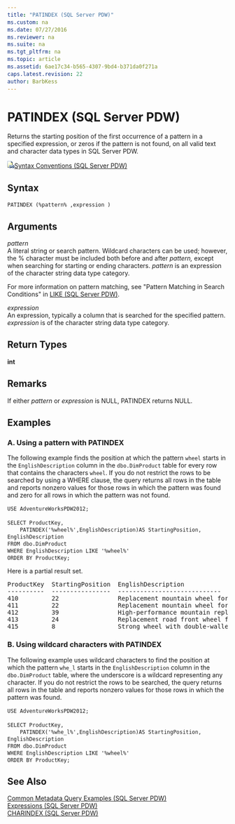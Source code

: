 ```yaml
---
title: "PATINDEX (SQL Server PDW)"
ms.custom: na
ms.date: 07/27/2016
ms.reviewer: na
ms.suite: na
ms.tgt_pltfrm: na
ms.topic: article
ms.assetid: 6ae17c34-b565-4307-9bd4-b371da0f271a
caps.latest.revision: 22
author: BarbKess
---
```

# PATINDEX (SQL Server PDW)
Returns the starting position of the first occurrence of a pattern in a specified expression, or zeros if the pattern is not found, on all valid text and character data types in SQL Server PDW.  
  
![Topic link icon](../../mpp/sqlpdw/media/Topic_Link.gif "Topic_Link")[Syntax Conventions &#40;SQL Server PDW&#41;](../../mpp/sqlpdw/syntax-conventions-sql-server-pdw.md)  
  
## Syntax  
  
```  
PATINDEX (%pattern% ,expression )  
```  
  
## Arguments  
*pattern*  
A literal string or search pattern. Wildcard characters can be used; however, the % character must be included both before and after *pattern,* except when searching for starting or ending characters. *pattern* is an expression of the character string data type category.  
  
For more information on pattern matching, see "Pattern Matching in Search Conditions" in [LIKE &#40;SQL Server PDW&#41;](../../mpp/sqlpdw/like-sql-server-pdw.md).  
  
*expression*  
An expression, typically a column that is searched for the specified pattern. *expression* is of the character string data type category.  
  
## Return Types  
**int**  
  
## Remarks  
If either *pattern* or *expression* is NULL, PATINDEX returns NULL.  
  
## Examples  
  
### A. Using a pattern with PATINDEX  
The following example finds the position at which the pattern `wheel` starts in the `EnglishDescription` column in the `dbo.DimProduct` table for every row that contains the characters `wheel`. If you do not restrict the rows to be searched by using a WHERE clause, the query returns all rows in the table and reports nonzero values for those rows in which the pattern was found and zero for all rows in which the pattern was not found.  
  
```  
USE AdventureWorksPDW2012;  
  
SELECT ProductKey,   
    PATINDEX('%wheel%',EnglishDescription)AS StartingPosition,  
EnglishDescription  
FROM dbo.DimProduct  
WHERE EnglishDescription LIKE '%wheel%'  
ORDER BY ProductKey;  
```  
  
Here is a partial result set.  
  
<pre>ProductKey  StartingPosition  EnglishDescription  
----------  ----------------  ----------------------------  
410         22                Replacement mountain wheel for entry-level rider.  
411         22                Replacement mountain wheel for the casual to serious rider.  
412         39                High-performance mountain replacement wheel.  
413         24                Replacement road front wheel for entry-level cyclist.  
415         8                 Strong wheel with double-walled rim.</pre>  
  
### B. Using wildcard characters with PATINDEX  
The following example uses wildcard characters to find the position at which the pattern `whe_l` starts in the `EnglishDescription` column in the `dbo.DimProduct` table, where the underscore is a wildcard representing any character. If you do not restrict the rows to be searched, the query returns all rows in the table and reports nonzero values for those rows in which the pattern was found.  
  
```  
USE AdventureWorksPDW2012;  
  
SELECT ProductKey,   
    PATINDEX('%whe_l%',EnglishDescription)AS StartingPosition,  
EnglishDescription  
FROM dbo.DimProduct  
WHERE EnglishDescription LIKE '%wheel%'  
ORDER BY ProductKey;  
```  
  
## See Also  
[Common Metadata Query Examples &#40;SQL Server PDW&#41;](../../mpp/sqlpdw/common-metadata-query-examples-sql-server-pdw.md)  
[Expressions &#40;SQL Server PDW&#41;](../../mpp/sqlpdw/expressions-sql-server-pdw.md)  
[CHARINDEX &#40;SQL Server PDW&#41;](../../mpp/sqlpdw/charindex-sql-server-pdw.md)  
  
